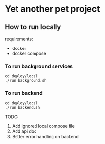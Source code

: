 # Yet another pet project

## How to run locally

requirements:
* docker
* docker compose

### To run background services

```
cd deploy/local
./run-background.sh
```

### To run backend

```
cd deploy/local
./run-backend.sh
```

TODO:
1. Add ignored local compose file
2. Add api doc
3. Better error handling on backend